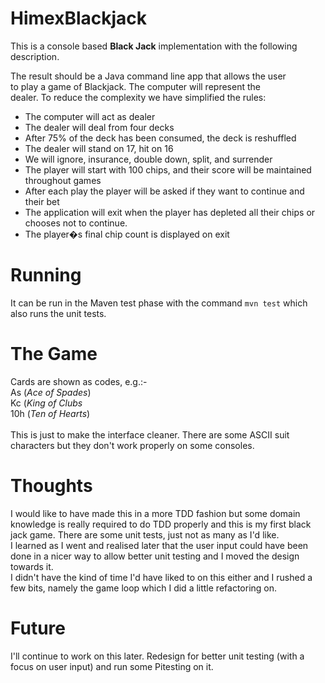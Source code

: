 # HimexBlackjack

This is a console based <b>Black Jack</b> implementation with the following description.

 The result should be a Java command line app that allows the user<br/>
to play a game of Blackjack. The computer will represent the<br/>
dealer. To reduce the complexity we have simplified the rules:<br/>

<ul>
  <li> The computer will act as dealer
  <li> The dealer will deal from four decks
  <li> After 75% of the deck has been consumed, the deck is reshuffled
  <li> The dealer will stand on 17, hit on 16
  <li> We will ignore, insurance, double down, split, and surrender
  <li> The player will start with 100 chips, and their score will be maintained throughout games
  <li> After each play the player will be asked if they want to continue and their bet
  <li> The application will exit when the player has depleted all their chips or chooses not to continue.
  <li> The player�s final chip count is displayed on exit
</ul>

# Running

  It can be run in the Maven test phase with the command ```mvn test``` which also runs the unit tests.

# The Game
 Cards are shown as codes, e.g.:-<br/>
  As (<i>Ace of Spades</i>)<br/>
  Kc (<i>King of Clubs</i><br/>
  10h (<i>Ten of Hearts</i>)<br/>
  <br/>
 This is just to make the interface cleaner.  There are some ASCII suit characters but they don't work properly on some consoles.

# Thoughts

 I would like to have made this in a more TDD fashion but some domain knowledge is really required to do TDD properly and this is my first
 black jack game.  There are some unit tests, just not as many as I'd like.<br/>
 I learned as I went and realised later that the user input could have  been done in a nicer way to allow better unit testing and I moved the design towards it.<br/>
 I didn't have the kind of time I'd have liked to on this either and  I rushed a few bits, namely the game loop which I did a little refactoring on.<br/>

 # Future
 I'll continue to work on this later.  Redesign for better unit testing (with a focus on user input) and run some Pitesting on it.
